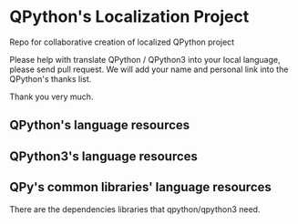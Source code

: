 # QPython's Localization Project

Repo for collaborative creation of localized QPython project

Please help with translate QPython / QPython3 into your local language, please send pull request. We will add your name and personal link into the QPython's thanks list.

Thank you very much.



QPython's language resources
-----


QPython3's language resources
-----


QPy's common libraries' language resources
-----
There are the dependencies libraries that qpython/qpython3 need.
